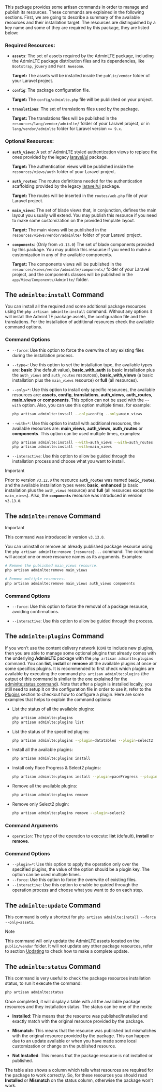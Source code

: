 This package provides some artisan commands in order to manage and publish its resources. These commands are explained in the following sections. First, we are going to describe a summary of the available resources and their installation target. The resources are distinguished by a key name and some of they are required by this package, they are listed below:

### Required Resources:

- __`assets`__: The set of assets required by the AdminLTE package, including the AdminLTE package distribution files and its dependencies, like `Bootstrap`, `jQuery` and `Font Awesome`.

  **Target:** The assets will be installed inside the `public/vendor` folder of your Laravel project.

- __`config`__: The package configuration file.

  **Target:** The `config/adminlte.php` file will be published on your project.

- __`translations`__: The set of translations files used by the package.

  **Target:** The translations files will be published in the `resources/lang/vendor/adminlte/` folder of your Laravel project, or in `lang/vendor/adminlte` folder for Laravel version `>= 9.x`.

### Optional Resources:

- __`auth_views`__: A set of AdminLTE styled authentication views to replace the ones provided by the legacy [laravel/ui](https://github.com/laravel/ui) package.

  **Target:** The authentication views will be published inside the `resources/views/auth` folder of your Laravel project.

- __`auth_routes`__: The routes definitions needed for the authentication scaffolding provided by the legacy [laravel/ui](https://github.com/laravel/ui) package.

  **Target:** The routes will be inserted in the `routes/web.php` file of your Laravel project.

- __`main_views`__: The set of blade views that, in conjunction, defines the main layout you usually will extend. You may publish this resource if you need to make some customization on the provided template layout.

  **Target:** The main views will be published in the `resources/views/vendor/adminlte/` folder of your Laravel project.

- __`components`__: (Only from `v3.13.0`) The set of blade components provided by this package. You may publish this resource if you need to make a customization in any of the available components.

  **Target:** The components views will be published in the `resources/views/vendor/adminlte/components/` folder of your Laravel project, and the components classes will be published in the `app/View/Components/Adminlte/` folder.

## The `adminlte:install` Command

You can install all the required and some additional package resources using the `php artisan adminlte:install` command. Without any options it will install the AdminLTE package assets, the configuration file and the translations. For the installation of additional resources check the available command options.

### Command Options

- `--force`: Use this option to force the overwrite of any existing files during the installation process.

- `--type=`: Use this option to set the installation type, the available types are: **basic** (the default value), **basic_with_auth** (a basic installation plus the `auth_views` and `auth_routes` resources), **basic_with_views** (a basic installation plus the `main_views` resource) or **full** (all resources).

- `--only=*`: Use this option to install only specific resources, the available resources are: **assets**, **config**, **translations**, **auth_views**, **auth_routes**, **main_views** or **components**. This option can not be used with the `--with` option. Also, you can use this option multiple times, for example:
  ```sh
  php artisan adminlte:install --only=config --only=main_views
  ```

- `--with=*`: Use this option to install with additional resources, the available resources are: **main_views**, **auth_views**, **auth_routes** or **components**. This option can be used multiple times, examples:
  ```sh
  php artisan adminlte:install --with=auth_views --with=auth_routes
  php artisan adminlte:install --with=main_views
  ```

- `--interactive`: Use this option to allow be guided through the installation process and choose what you want to install.

> [!IMPORTANT]
> Prior to version `v3.12.0` the resource **`auth_routes`** was named **`basic_routes`**, and the available installation types were: **basic**, **enhanced** (a basic installation plus the `auth_views` resource) and **full** (all resources except the `main_views`). Also, the **`components`** resource was introduced in version `v3.13.0`.

## The `adminlte:remove` Command

> [!IMPORTANT]
> This command was introduced in version `v3.13.0`.

You can uninstall or remove an already published package resource using the `php artisan adminlte:remove {resource}...` command. The command will accept one or more resource names as its arguments. Examples:

```sh
# Remove the published main_views resource.
php artisan adminlte:remove main_views

# Remove multiple resources.
php artisan adminlte:remove main_views auth_views components
```

### Command Options

- `--force`: Use this option to force the removal of a package resource, avoiding confirmations.

- `--interactive`: Use this option to allow be guided through the process.

## The `adminlte:plugins` Command

If you won't use the content delivery network (`CDN`) to include new plugins, then you are able to manage some optional plugins that already comes with the underlying **AdminLTE** package with the `php artisan adminlte:plugins` command.
You can **list**, **install** or **remove** all the available plugins at once or some specifics plugins. It is recommended to first check which plugins are available by executing the command `php artisan adminlte:plugins` (the output of this command is similar to the one explained for the [adminlte:status command](#the-adminltestatus-command)). Note that after a plugin is installed locally, you still need to setup it on the configuration file in order to use it, refer to the [Plugins](/sections/configuration/plugins) section to checkout how to configure a plugin. Here are some examples that helps to explain the command options:

- List the status of all the available plugins:
  ```sh
  php artisan adminlte:plugins
  php artisan adminlte:plugins list
  ```
- List the status of the specified plugins:
  ```sh
  php artisan adminlte:plugins --plugin=datatables --plugin=select2
  ```
- Install all the available plugins:
  ```sh
  php artisan adminlte:plugins install
  ```
- Install only Pace Progress & Select2 plugins:
  ```sh
  php artisan adminlte:plugins install --plugin=paceProgress --plugin=select2
  ```
- Remove all the available plugins:
  ```sh
  php artisan adminlte:plugins remove
  ```
- Remove only Select2 plugin:
  ```sh
  php artisan adminlte:plugins remove --plugin=select2
  ```

### Command Arguments

 - `operation`: The type of the operation to execute: **list** (default), **install** or **remove**.

### Command Options

 - `--plugin=*`: Use this option to apply the operation only over the specified plugins, the value of the option should be a plugin key. The option can be used multiple times.
 - `--force`: Use this option to force the overwrite of existing files.
 - `--interactive`: Use this option to enable be guided through the operation process and choose what you want to do on each step.

## The `adminlte:update` Command

This command is only a shortcut for `php artisan adminlte:install --force --only=assets`.

> [!Note]
> This command will only update the AdminLTE assets located on the `public/vendor` folder. It will not update any other package resources, refer to section [Updating](/sections/overview/updating) to check how to make a complete update.

## The `adminlte:status` Command

This command is very useful to check the package resources installation status, to run it execute the command:

```sh
php artisan adminlte:status
```

Once completed, it will display a table with all the available package resources and they installation status. The status can be one of the nexts:

- **Installed**: This means that the resource was published/installed and exactly match with the original resource provided by the package.

- **Mismatch**: This means that the resource was published but mismatches with the original resource provided by the package. This can happen due to an update available or when you have made some local customization or change on the published resource.

- **Not Installed**: This means that the package resource is not installed or published.

The table also shows a column which tells what resources are required for the package to work correctly. So, for these resources you should read **Installed** or **Mismatch** on the status column, otherwise the package won't work.
